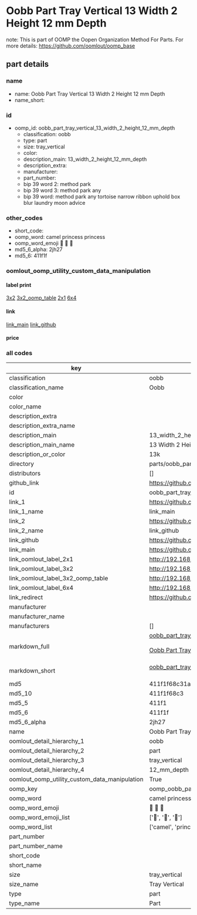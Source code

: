 # Oobb Part Tray Vertical 13 Width 2 Height 12 mm Depth  

note: This is part of OOMP the Oopen Organization Method For Parts. For more details: https://github.com/oomlout/oomp_base

##  part details
  







### name
* name: Oobb Part Tray Vertical 13 Width 2 Height 12 mm Depth
* name_short: 
### id
* oomp_id: oobb_part_tray_vertical_13_width_2_height_12_mm_depth
  * classification: oobb
  * type: part
  * size: tray_vertical
  * color: 
  * description_main: 13_width_2_height_12_mm_depth
  * description_extra: 
  * manufacturer: 
  * part_number: 
  * bip 39 word 2: method park
  * bip 39 word 3: method park any
  * bip 39 word: method park any tortoise narrow ribbon uphold box blur laundry moon advice

### other_codes
* short_code: 
* oomp_word: camel princess princess
* oomp_word_emoji :camel: :princess: :princess:
* md5_6_alpha: 2jh27
* md5_6: 411f1f






### oomlout_oomp_utility_custom_data_manipulation
#### label print
[3x2](http://192.168.1.245:1112/?label=oomp%202jh27)
[3x2_oomp_table](http://192.168.1.108:1112/?label=oomp%202jh27)
[2x1](http://192.168.1.242:1112/?label=oomp%202jh27)
[6x4](http://192.168.1.55:1112/?label=oomp%202jh27)    

#### link

[link_main](https://github.com/oomlout/oomlout_oomp_version_1_messy/tree/main/parts/oobb_part_tray_vertical_13_width_2_height_12_mm_depth) [link_github](https://github.com/oomlout/oomlout_oomp_version_1_messy/tree/main/parts/oobb_part_tray_vertical_13_width_2_height_12_mm_depth)                             

#### price







### all codes 
| key | value |  
| --- | --- |  
| classification | oobb |  
| classification_name | Oobb |  
| color |  |  
| color_name |  |  
| description_extra |  |  
| description_extra_name |  |  
| description_main | 13_width_2_height_12_mm_depth |  
| description_main_name | 13 Width 2 Height 12 mm Depth |  
| description_or_color | 13k |  
| directory | parts/oobb_part_tray_vertical_13_width_2_height_12_mm_depth |  
| distributors | [] |  
| github_link | https://github.com/oomlout/oomlout_oomp_part_src/tree/main/parts/oobb_part_tray_vertical_13_width_2_height_12_mm_depth |  
| id | oobb_part_tray_vertical_13_width_2_height_12_mm_depth |  
| link_1 | https://github.com/oomlout/oomlout_oomp_version_1_messy/tree/main/parts/oobb_part_tray_vertical_13_width_2_height_12_mm_depth |  
| link_1_name | link_main |  
| link_2 | https://github.com/oomlout/oomlout_oomp_version_1_messy/tree/main/parts/oobb_part_tray_vertical_13_width_2_height_12_mm_depth |  
| link_2_name | link_github |  
| link_github | https://github.com/oomlout/oomlout_oomp_version_1_messy/tree/main/parts/oobb_part_tray_vertical_13_width_2_height_12_mm_depth |  
| link_main | https://github.com/oomlout/oomlout_oomp_version_1_messy/tree/main/parts/oobb_part_tray_vertical_13_width_2_height_12_mm_depth |  
| link_oomlout_label_2x1 | http://192.168.1.242:1112/?label=oomp%202jh27 |  
| link_oomlout_label_3x2 | http://192.168.1.245:1112/?label=oomp%202jh27 |  
| link_oomlout_label_3x2_oomp_table | http://192.168.1.108:1112/?label=oomp%202jh27 |  
| link_oomlout_label_6x4 | http://192.168.1.55:1112/?label=oomp%202jh27 |  
| link_redirect | https://github.com/oomlout/oomlout_oomp_version_1_messy/tree/main/parts/oobb_part_tray_vertical_13_width_2_height_12_mm_depth |  
| manufacturer |  |  
| manufacturer_name |  |  
| manufacturers | [] |  
| markdown_full | [oobb_part_tray_vertical_13_width_2_height_12_mm_depth](none)<br>[](none)<br>[Oobb Part Tray Vertical 13 Width 2 Height 12 Mm Depth](none)<br><br> |  
| markdown_short | [oobb_part_tray_vertical_13_width_2_height_12_mm_depth](none)<br><br> |  
| md5 | 411f1f68c31a9ddae4498e5814681461 |  
| md5_10 | 411f1f68c3 |  
| md5_5 | 411f1 |  
| md5_6 | 411f1f |  
| md5_6_alpha | 2jh27 |  
| name | Oobb Part Tray Vertical 13 Width 2 Height 12 mm Depth |  
| oomlout_detail_hierarchy_1 | oobb |  
| oomlout_detail_hierarchy_2 | part |  
| oomlout_detail_hierarchy_3 | tray_vertical |  
| oomlout_detail_hierarchy_4 | 12_mm_depth |  
| oomlout_oomp_utility_custom_data_manipulation | True |  
| oomp_key | oomp_oobb_part_tray_vertical_13_width_2_height_12_mm_depth |  
| oomp_word | camel princess princess |  
| oomp_word_emoji | :camel: :princess: :princess: |  
| oomp_word_emoji_list | [':camel:', ':princess:', ':princess:'] |  
| oomp_word_list | ['camel', 'princess', 'princess'] |  
| part_number |  |  
| part_number_name |  |  
| short_code |  |  
| short_name |  |  
| size | tray_vertical |  
| size_name | Tray Vertical |  
| type | part |  
| type_name | Part |  
